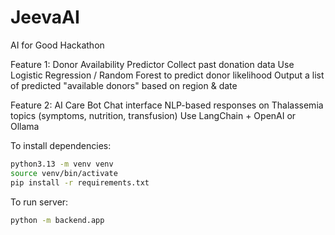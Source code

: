 # JeevaAI
AI for Good Hackathon

Feature 1: Donor Availability Predictor
Collect past donation data
Use Logistic Regression / Random Forest to predict donor likelihood
Output a list of predicted "available donors" based on region & date

Feature 2: AI Care Bot
Chat interface
NLP-based responses on Thalassemia topics (symptoms, nutrition, transfusion)
Use LangChain + OpenAI or Ollama 



To install dependencies:
```bash
python3.13 -m venv venv
source venv/bin/activate
pip install -r requirements.txt
```

To run server:
```bash
python -m backend.app
```
